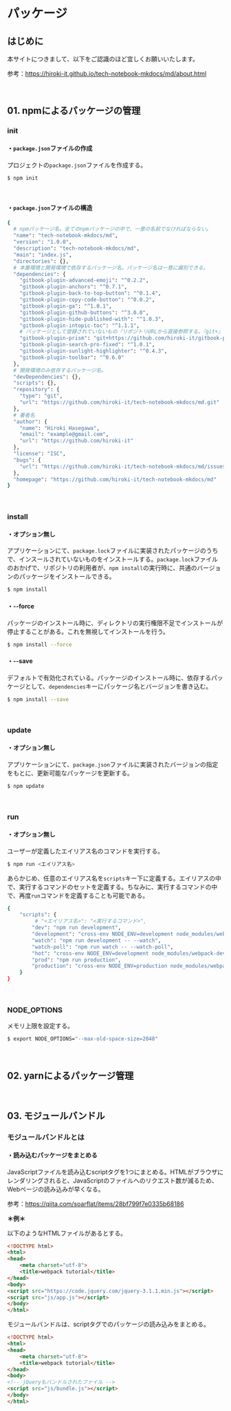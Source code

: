 # パッケージ

## はじめに

本サイトにつきまして、以下をご認識のほど宜しくお願いいたします。

参考：https://hiroki-it.github.io/tech-notebook-mkdocs/md/about.html

<br>

## 01. npmによるパッケージの管理

### init

#### ・```package.json```ファイルの作成

プロジェクトの```package.json```ファイルを作成する。

```bash
$ npm init
```

<br>

#### ・```package.json```ファイルの構造

```bash
{
  # npmパッケージ名。全てのnpmパッケージの中で、一意の名前でなければならない。
  "name": "tech-notebook-mkdocs/md",
  "version": "1.0.0",
  "description": "tech-notebook-mkdocs/md",
  "main": "index.js",
  "directories": {},
  # 本番環境と開発環境で依存するパッケージ名。パッケージ名は一意に識別できる。
  "dependencies": {
    "gitbook-plugin-advanced-emoji": "^0.2.2",
    "gitbook-plugin-anchors": "^0.7.1",
    "gitbook-plugin-back-to-top-button": "^0.1.4",
    "gitbook-plugin-copy-code-button": "^0.0.2",
    "gitbook-plugin-ga": "^1.0.1",
    "gitbook-plugin-github-buttons": "^3.0.0",
    "gitbook-plugin-hide-published-with": "^1.0.3",
    "gitbook-plugin-intopic-toc": "^1.1.1",
    # パッケージとして登録されていないもの『リポジトリURLから直接参照する。『git+』を忘れないこと。
    "gitbook-plugin-prism": "git+https://github.com/hiroki-it/gitbook-plugin-prism.git",
    "gitbook-plugin-search-pro-fixed": "^1.0.1",
    "gitbook-plugin-sunlight-highlighter": "^0.4.3",
    "gitbook-plugin-toolbar": "^0.6.0"
  },
  # 開発環境のみ依存するパッケージ名。
  "devDependencies": {},
  "scripts": {},
  "repository": {
    "type": "git",
    "url": "https://github.com/hiroki-it/tech-notebook-mkdocs/md.git"
  },
  # 著者名
  "author": {
    "name": "Hiroki Hasegawa",
    "email": "example@gmail.com",
    "url": "https://github.com/hiroki-it"
  },
  "license": "ISC",
  "bugs": {
    "url": "https://github.com/hiroki-it/tech-notebook-mkdocs/md/issues"
  },
  "homepage": "https://github.com/hiroki-it/tech-notebook-mkdocs/md"
}
```

<br>

### install

#### ・オプション無し

アプリケーションにて、```package.lock```ファイルに実装されたパッケージのうちで、インスールされていないものをインストールする。```package.lock```ファイルのおかげで、リポジトリの利用者が、```npm install```の実行時に、共通のバージョンのパッケージをインストールできる。

```bash
$ npm install
```

#### ・--force

パッケージのインストール時に、ディレクトリの実行権限不足でインストールが停止することがある。これを無視してインストールを行う。

```bash
$ npm install --force
```

#### ・--save

デフォルトで有効化されている。パッケージのインストール時に、依存するパッケージとして、```dependencies```キーにパッケージ名とバージョンを書き込む。

```bash
$ npm install --save
```

<br>

### update

#### ・オプション無し

アプリケーションにて、```package.json```ファイルに実装されたバージョンの指定をもとに、更新可能なパッケージを更新する。

```bash
$ npm update
```

<br>

### run

#### ・オプション無し

ユーザーが定義したエイリアス名のコマンドを実行する。

```bash
$ npm run <エイリアス名>
```

あらかじめ、任意のエイリアス名を```scripts```キー下に定義する。エイリアスの中で、実行するコマンドのセットを定義する。ちなみに、実行するコマンドの中で、再度```run```コマンドを定義することも可能である。

```bash
{
    "scripts": {
         # "<エイリアス名>": "<実行するコマンド>",
        "dev": "npm run development",
        "development": "cross-env NODE_ENV=development node_modules/webpack/bin/webpack.js --progress --hide-modules --config=node_modules/laravel-mix/setup/webpack.config.js",
        "watch": "npm run development -- --watch",
        "watch-poll": "npm run watch -- --watch-poll",
        "hot": "cross-env NODE_ENV=development node_modules/webpack-dev-server/bin/webpack-dev-server.js --inline --hot --disable-host-check --config=node_modules/laravel-mix/setup/webpack.config.js",
        "prod": "npm run production",
        "production": "cross-env NODE_ENV=production node_modules/webpack/bin/webpack.js --no-progress --hide-modules --config=node_modules/laravel-mix/setup/webpack.config.js"
    }
}
```

<br>

### NODE_OPTIONS

メモリ上限を設定する。

```bash
$ export NODE_OPTIONS="--max-old-space-size=2048"
```

<br>

## 02. yarnによるパッケージ管理

<br>

## 03. モジュールバンドル

### モジュールバンドルとは

#### ・読み込むパッケージをまとめる

JavaScriptファイルを読み込むscriptタグを1つにまとめる。HTMLがブラウザにレンダリングされると、JavaScriptのファイルへのリクエスト数が減るため、Webページの読み込みが早くなる。

参考：https://qiita.com/soarflat/items/28bf799f7e0335b68186

**＊例＊**

以下のようなHTMLファイルがあるとする。

```html
<!DOCTYPE html>
<html>
<head>
    <meta charset="utf-8">
    <title>webpack tutorial</title>
</head>
<body>
<script src="https://code.jquery.com/jquery-3.1.1.min.js"></script>
<script src="js/app.js"></script>
</body>
</html>
```

モジュールバンドルは、scriptタグでのパッケージの読み込みをまとめる。

```html
<!DOCTYPE html>
<html>
<head>
    <meta charset="utf-8">
    <title>webpack tutorial</title>
</head>
<body>
<!-- jQueryもバンドルされたファイル -->
<script src="js/bundle.js"></script>
</body>
</html>
```



